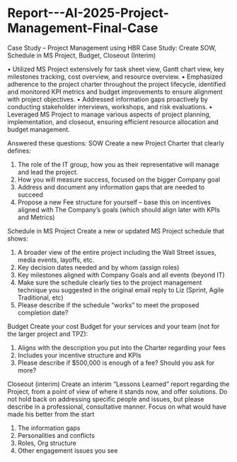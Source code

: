 # Report---AI-2025-Project-Management-Final-Case
Case Study – Project Management using HBR Case Study: Create SOW, Schedule in MS Project, Budget, Closeout (Interim)

•	Utilized MS Project extensively for task sheet view, Gantt chart view, key milestones tracking, cost overview, and resource overview.
•	Emphasized adherence to the project charter throughout the project lifecycle, identified and monitored KPI metrics and budget improvements to ensure alignment with project objectives.
•	Addressed information gaps proactively by conducting stakeholder interviews, workshops, and risk evaluations.
•	Leveraged MS Project to manage various aspects of project planning, implementation, and closeout, ensuring efficient resource allocation and budget management.


Answered these questions:
SOW
Create a new Project Charter that clearly defines:
1. The role of the IT group, how you as their representative will manage and lead the project.
2. How you will measure success, focused on the bigger Company goal
3. Address and document any information gaps that are needed to succeed
4. Propose a new Fee structure for yourself – base this on incentives aligned with The Company’s goals (which should align later with KPIs and Metrics)

Schedule in MS Project
Create a new or updated MS Project schedule that shows:
1. A broader view of the entire project including the Wall Street issues, media events, layoffs, etc.
2. Key decision dates needed and by whom (assign roles)
3. Key milestones aligned with Company Goals and all events (beyond IT)
4. Make sure the schedule clearly ties to the project management technique you suggested in the original email reply to Liz (Sprint, Agile Traditional, etc)
5. Please describe if the schedule “works” to meet the proposed completion date?

Budget
Create your cost Budget for your services and your team (not for the larger project and TPZ):
1. Aligns with the description you put into the Charter regarding your fees
2. Includes your incentive structure and KPIs
3. Please describe if $500,000 is enough of a fee? Should you ask for more?
   
Closeout (interim)
Create an interim “Lessons Learned” report regarding the Project, from a point of view of where it stands now, and offer solutions. Do not hold back on addressing specific people and issues, but please describe in a professional, consultative manner. Focus on what would have made his better from the start
1. The information gaps
2. Personalities and conflicts
3. Roles, Org structure
4. Other engagement issues you see
